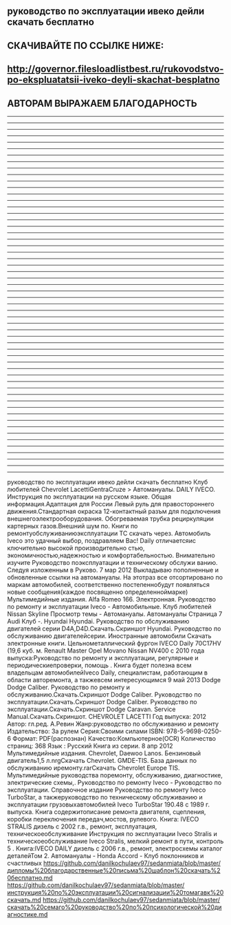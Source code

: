 руководство по эксплуатации ивеко дейли скачать бесплатно
--------------------------------------------------
СКАЧИВАЙТЕ ПО ССЫЛКЕ НИЖЕ:
--------------------------------------------------
http://governor.filesloadlistbest.ru/rukovodstvo-po-ekspluatatsii-iveko-deyli-skachat-besplatno
--------------------------------------------------
АВТОРАМ ВЫРАЖАЕМ БЛАГОДАРНОСТЬ
--------------------------------------------------
--------------------------------------------------
--------------------------------------------------
--------------------------------------------------
--------------------------------------------------
--------------------------------------------------
--------------------------------------------------
--------------------------------------------------
--------------------------------------------------
--------------------------------------------------
--------------------------------------------------
--------------------------------------------------
--------------------------------------------------
--------------------------------------------------
--------------------------------------------------
--------------------------------------------------
--------------------------------------------------
--------------------------------------------------
--------------------------------------------------
--------------------------------------------------
--------------------------------------------------
--------------------------------------------------
--------------------------------------------------
--------------------------------------------------
--------------------------------------------------
--------------------------------------------------
--------------------------------------------------
--------------------------------------------------
--------------------------------------------------
--------------------------------------------------
--------------------------------------------------
--------------------------------------------------
--------------------------------------------------
--------------------------------------------------
--------------------------------------------------
--------------------------------------------------
--------------------------------------------------
--------------------------------------------------
--------------------------------------------------
--------------------------------------------------
--------------------------------------------------
--------------------------------------------------
--------------------------------------------------
--------------------------------------------------
--------------------------------------------------
--------------------------------------------------
--------------------------------------------------
--------------------------------------------------
--------------------------------------------------
--------------------------------------------------
--------------------------------------------------
--------------------------------------------------
--------------------------------------------------
--------------------------------------------------
--------------------------------------------------
--------------------------------------------------
--------------------------------------------------
руководство по эксплуатации ивеко дейли скачать бесплатно Клуб любителей Chevrolet LacettiGentraCruze > Автомануалы. DAILY IVECO. Инструкция по эксплуатации на русском языке. Общая информация.Адаптация для России Левый руль для правостороннего движения.Стандартная окраска 12-контактный разъм для подключения внешнегоэлектрооборудования. Обогреваемая трубка рециркуляции картерных газов.Внешний шум по. Книги по ремонтуобслуживаниюэксплуатации ТС скачать через. Автомобиль Iveco  это удачный выбор, поздравляем Вас! Daily отличаетсяис ключительно высокой производительно стью, экономичностью,надежностью и комфортабельностью. Внимательно изучите Руководство поэксплуатации и техническому обслужи ванию. Следуя изложенным в Руково. 7 мар 2012  Выкладываю пополненные и обновленные ссылки на автомануалы. На этотраз все отсортировано по маркам автомобилей, соответственно постепеннобудут появляться новые сообщения(каждое посвященно определенноймарке) Мультимедийные издания. Alfa Romeo 166. Электронная. Руководство по ремонту и эксплуатации Iveco - Автомобильные. Клуб любителей Nissan Skyline  Просмотр темы - Автомануалы. Автомануалы  Страница 7  Audi Клуб -. Hyundai Hyundai. Руководство по обслуживанию двигателей серии D4A,D4D.Скачать.Cкриншот Hyundai. Руководство по обслуживанию двигателейсерии. Иностранные автомобили  Скачать электронные книги. Цельнометаллический фургон IVECO Daily 70C17HV (19,6 куб. м. Renault Master  Opel Movano  Nissan NV400 с 2010 года выпуска:Руководство по ремонту и эксплуатации, регулярные и периодическиепроверки, помощь . Книга будет полезна всем владельцам автомобилейIveco Daily, специалистам, работающим в области авторемонта, а такжевсем интересующимся
9 май 2013  Dodge Dodge Caliber. Руководство по ремонту и обслуживанию.Скачать.Cкриншот Dodge Caliber. Руководство по эксплуатации.Скачать.Cкриншот Dodge Caliber. Руководство по эксплуатации.Скачать.Cкриншот Dodge Caravan. Service Manual.Скачать.Cкриншот. CHEVROLET LACETTI Год выпуска: 2012 Автор: гл.ред. А.Ревин Жанр:руководство по обслуживанию и ремонту Издательство: За рулем Серия:Своими силами ISBN: 978-5-9698-0250-6 Формат: PDF(распознан) Качество:Компьютерное(OCR) Количество страниц: 368 Язык : Русский Книга из серии. 8 апр 2012  Мультимедийные издания. Chevrolet, Daewoo Lanos. Бензиновый двигатель1,5 л.nrgСкачать Chevrolet. GMDE-TIS. База данных по обслуживанию иремонту.rarСкачать Chevrolet Europe TIS. Мультимедийные руководства поремонту, обслуживанию, диагностике, электрические схемы,. Руководство по ремонту Iveco - Руководство по эксплуатации. Справочное издание Руководство по ремонту Iveco TurboStar, а такжеруководство по техническому обслуживанию и эксплуатации грузовыхавтомобилей Iveco TurboStar 190.48 с 1989 г. выпуска. Книга содержитописание ремонта двигателя, сцепления, коробки переключения передач,мостов, рулевого. Книга: IVECO STRALIS дизель с 2002 г.в., ремонт, эксплуатация, техническоеобслуживание  Инструкция по эксплуатации Iveco Stralis и техническоеобслуживание Iveco Stralis, мелкий ремонт в пути, контроль 5 . Книга:IVECO DAILY дизель с 2006 г.в., ремонт, электросхемы  каталог деталейТом 2. Автомануалы - Honda Accord - Клуб поклонников и счастливых
https://github.com/danilkochulaev97/sedanmiata/blob/master/дипломы%20благодарственные%20письма%20шаблон%20скачать%20бесплатно.md
https://github.com/danilkochulaev97/sedanmiata/blob/master/инструкция%20по%20эксплуатации%20сигнализации%20томагавк%20скачать.md
https://github.com/danilkochulaev97/sedanmiata/blob/master/скачать%20семаго%20руководство%20по%20психологической%20диагностике.md